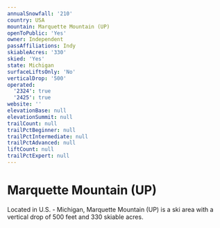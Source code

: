 ```yaml
---
annualSnowfall: '210'
country: USA
mountain: Marquette Mountain (UP)
openToPublic: 'Yes'
owner: Independent
passAffiliations: Indy
skiableAcres: '330'
skied: 'Yes'
state: Michigan
surfaceLiftsOnly: 'No'
verticalDrop: '500'
operated:
  '2324': true
  '2425': true
website: ''
elevationBase: null
elevationSummit: null
trailCount: null
trailPctBeginner: null
trailPctIntermediate: null
trailPctAdvanced: null
liftCount: null
trailPctExpert: null
---
```



# Marquette Mountain (UP)

Located in U.S. - Michigan, Marquette Mountain (UP) is a ski area with a vertical drop of 500 feet and 330 skiable acres.
